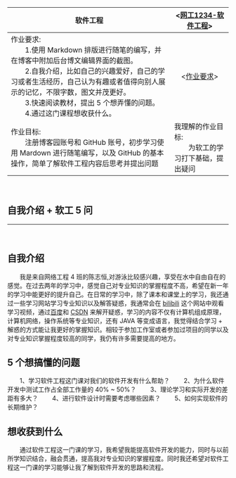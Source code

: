 | <center>软件工程</center> | <[网工1234-软件工程](https://edu.cnblogs.com/campus/gdgy/networkengineering1934-Softwareengineering)> |
| :----------------------------------------------------------- | ------------------------------------------------------------ |
| 作业要求:<br>　　1.使用 Markdown 排版进行随笔的编写，并在博客中附加后台博文编辑界面的截图。<br>　　2.自我介绍，比如自己的兴趣爱好，自己的学习或者生活经历，自己认为有趣或者值得向别人展示的记忆，不限字数，图文并茂更好。<br>　　3.快速阅读教材，提出 5 个想弄懂的问题。<br>　　4.通过这门课程想收获什么。 | <center><[作业要求](https://edu.cnblogs.com/campus/gdgy/networkengineering1934-Softwareengineering/homework/12136)></center> |
| 作业目标:<br>　　注册博客园账号和 GitHub 账号，初步学习使用 Mardown 进行随笔编写，以及 GitHub 的基本操作，简单了解软件工程内容后思考并提出问题 | 我理解的作业目标:<br>　　为软工的学习打下基础，提出疑问    |
<br>
<h2>自我介绍 + 软工 5 问</h2><hr>
<br>

## 自我介绍

　　我是来自网络工程 4 班的陈志恒,对游泳比较感兴趣，享受在水中自由自在的感觉。在过去两年的学习中，感觉自己对专业知识的掌握程度不高，希望在新一年的学习中能更好的提升自己。在日常的学习中，除了课本和课堂上的学习，我还通过一些学习网站学习专业知识以及解答疑惑，我通常会在 [bilibili](https://www.bilibili.com/) 这个网站中观看学习视频，通过[百度](https://www.baidu.com/)和 [CSDN](https://www.csdn.net/) 来解开疑惑，学习的内容不仅有计算机组成原理，计算机网络，操作系统等专业知识，还有 JAVA 等变成语言，我觉得结合学习 + 解惑的方式能让我更好的掌握知识。相较于参加工作室或者参加过项目的同学以及对专业知识掌握程度较高的同学，我仍有许多需要提高的地方。
<br>

## 5 个想搞懂的问题

　　1、学习软件工程这门课对我们的软件开发有什么帮助？
　　2、为什么软件开发中测试工作占全部工作量的 40% ~ 50%？
　　3、理论学习和实际开发的差距有多大？
　　4、进行软件设计时需要考虑哪些因素？
　　5、如何实现软件的长期维护？
<br>

## 想收获到什么

　　通过软件工程这一门课的学习，我希望我能提高软件开发的能力，同时与以前所学知识结合，融会贯通，提高我对专业知识的掌握程度。同时我还希望对软件工程这一门课的学习能够让我了解到软件开发的思路和流程。
